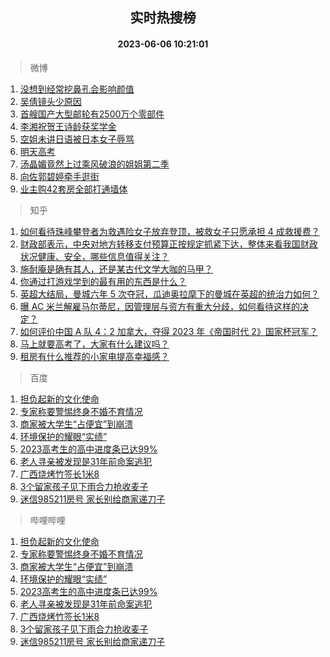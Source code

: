 <div align="center"><h2>实时热搜榜</h2><h4>2023-06-06 10:21:01</h4></div>

> 微博  

1. [没想到经常挖鼻孔会影响颜值](https://s.weibo.com/weibo?q=%23%E6%B2%A1%E6%83%B3%E5%88%B0%E7%BB%8F%E5%B8%B8%E6%8C%96%E9%BC%BB%E5%AD%94%E4%BC%9A%E5%BD%B1%E5%93%8D%E9%A2%9C%E5%80%BC%23&t=31&band_rank=1&Refer=top)<br />
2. [吴倩镜头少原因](https://s.weibo.com/weibo?q=%23%E5%90%B4%E5%80%A9%E9%95%9C%E5%A4%B4%E5%B0%91%E5%8E%9F%E5%9B%A0%23&t=31&band_rank=2&Refer=top)<br />
3. [首艘国产大型邮轮有2500万个零部件](https://s.weibo.com/weibo?q=%23%E9%A6%96%E8%89%98%E5%9B%BD%E4%BA%A7%E5%A4%A7%E5%9E%8B%E9%82%AE%E8%BD%AE%E6%9C%892500%E4%B8%87%E4%B8%AA%E9%9B%B6%E9%83%A8%E4%BB%B6%23&t=31&band_rank=3&Refer=top)<br />
4. [李湘祝贺王诗龄获奖学金](https://s.weibo.com/weibo?q=%23%E6%9D%8E%E6%B9%98%E7%A5%9D%E8%B4%BA%E7%8E%8B%E8%AF%97%E9%BE%84%E8%8E%B7%E5%A5%96%E5%AD%A6%E9%87%91%23&t=31&band_rank=4&Refer=top)<br />
5. [空姐未讲日语被日本女子辱骂](https://s.weibo.com/weibo?q=%23%E7%A9%BA%E5%A7%90%E6%9C%AA%E8%AE%B2%E6%97%A5%E8%AF%AD%E8%A2%AB%E6%97%A5%E6%9C%AC%E5%A5%B3%E5%AD%90%E8%BE%B1%E9%AA%82%23&t=31&band_rank=5&Refer=top)<br />
6. [明天高考](https://s.weibo.com/weibo?q=%23%E6%98%8E%E5%A4%A9%E9%AB%98%E8%80%83%23&t=31&band_rank=6&Refer=top)<br />
7. [汤晶媚竟然上过乘风破浪的姐姐第二季](https://s.weibo.com/weibo?q=%23%E6%B1%A4%E6%99%B6%E5%AA%9A%E7%AB%9F%E7%84%B6%E4%B8%8A%E8%BF%87%E4%B9%98%E9%A3%8E%E7%A0%B4%E6%B5%AA%E7%9A%84%E5%A7%90%E5%A7%90%E7%AC%AC%E4%BA%8C%E5%AD%A3%23&t=31&band_rank=7&Refer=top)<br />
8. [向佐郭碧婷牵手逛街](https://s.weibo.com/weibo?q=%23%E5%90%91%E4%BD%90%E9%83%AD%E7%A2%A7%E5%A9%B7%E7%89%B5%E6%89%8B%E9%80%9B%E8%A1%97%23&t=31&band_rank=8&Refer=top)<br />
9. [业主购42套房全部打通墙体](https://s.weibo.com/weibo?q=%23%E4%B8%9A%E4%B8%BB%E8%B4%AD42%E5%A5%97%E6%88%BF%E5%85%A8%E9%83%A8%E6%89%93%E9%80%9A%E5%A2%99%E4%BD%93%23&t=31&band_rank=9&Refer=top)<br />

> 知乎  

1. [如何看待珠峰攀登者为救遇险女子放弃登顶，被救女子只愿承担 4 成救援费？](https://www.zhihu.com/question/604842993)<br />
2. [财政部表示，中央对地方转移支付预算正按规定抓紧下达，整体来看我国财政状况健康、安全，哪些信息值得关注？](https://www.zhihu.com/question/604877884)<br />
3. [施耐庵是确有其人，还是某古代文学大咖的马甲？](https://www.zhihu.com/question/533898457)<br />
4. [你通过打游戏学到的最有用的东西是什么？](https://www.zhihu.com/question/596914550)<br />
5. [英超大结局，曼城六年 5 次夺冠，瓜迪奥拉麾下的曼城在英超的统治力如何？](https://www.zhihu.com/question/604822451)<br />
6. [曝 AC 米兰解雇马尔蒂尼，因管理层与资方有重大分歧，如何看待这样的决定？](https://www.zhihu.com/question/605015881)<br />
7. [如何评价中国 A 队 4：2 加拿大，夺得 2023 年《帝国时代 2》国家杯冠军？](https://www.zhihu.com/question/604676388)<br />
8. [马上就要高考了，大家有什么建议吗？](https://www.zhihu.com/question/604744944)<br />
9. [租房有什么推荐的小家电提高幸福感？](https://www.zhihu.com/question/597011185)<br />

> 百度  

1. [担负起新的文化使命](https://www.baidu.com/s?wd=%E6%8B%85%E8%B4%9F%E8%B5%B7%E6%96%B0%E7%9A%84%E6%96%87%E5%8C%96%E4%BD%BF%E5%91%BD&sa=fyb_news&rsv_dl=fyb_news)<br />
2. [专家称要警惕终身不婚不育情况](https://www.baidu.com/s?wd=%E4%B8%93%E5%AE%B6%E7%A7%B0%E8%A6%81%E8%AD%A6%E6%83%95%E7%BB%88%E8%BA%AB%E4%B8%8D%E5%A9%9A%E4%B8%8D%E8%82%B2%E6%83%85%E5%86%B5&sa=fyb_news&rsv_dl=fyb_news)<br />
3. [商家被大学生“占便宜”到崩溃](https://www.baidu.com/s?wd=%E5%95%86%E5%AE%B6%E8%A2%AB%E5%A4%A7%E5%AD%A6%E7%94%9F%E2%80%9C%E5%8D%A0%E4%BE%BF%E5%AE%9C%E2%80%9D%E5%88%B0%E5%B4%A9%E6%BA%83&sa=fyb_news&rsv_dl=fyb_news)<br />
4. [环境保护的耀眼“实绩”](https://www.baidu.com/s?wd=%E7%8E%AF%E5%A2%83%E4%BF%9D%E6%8A%A4%E7%9A%84%E8%80%80%E7%9C%BC%E2%80%9C%E5%AE%9E%E7%BB%A9%E2%80%9D&sa=fyb_news&rsv_dl=fyb_news)<br />
5. [2023高考生的高中进度条已达99%](https://www.baidu.com/s?wd=2023%E9%AB%98%E8%80%83%E7%94%9F%E7%9A%84%E9%AB%98%E4%B8%AD%E8%BF%9B%E5%BA%A6%E6%9D%A1%E5%B7%B2%E8%BE%BE99%25&sa=fyb_news&rsv_dl=fyb_news)<br />
6. [老人寻亲被发现是31年前命案逃犯](https://www.baidu.com/s?wd=%E8%80%81%E4%BA%BA%E5%AF%BB%E4%BA%B2%E8%A2%AB%E5%8F%91%E7%8E%B0%E6%98%AF31%E5%B9%B4%E5%89%8D%E5%91%BD%E6%A1%88%E9%80%83%E7%8A%AF&sa=fyb_news&rsv_dl=fyb_news)<br />
7. [广西烧烤竹签长1米8](https://www.baidu.com/s?wd=%E5%B9%BF%E8%A5%BF%E7%83%A7%E7%83%A4%E7%AB%B9%E7%AD%BE%E9%95%BF1%E7%B1%B38&sa=fyb_news&rsv_dl=fyb_news)<br />
8. [3个留家孩子见下雨合力抢收麦子](https://www.baidu.com/s?wd=3%E4%B8%AA%E7%95%99%E5%AE%B6%E5%AD%A9%E5%AD%90%E8%A7%81%E4%B8%8B%E9%9B%A8%E5%90%88%E5%8A%9B%E6%8A%A2%E6%94%B6%E9%BA%A6%E5%AD%90&sa=fyb_news&rsv_dl=fyb_news)<br />
9. [迷信985211房号 家长别给商家递刀子](https://www.baidu.com/s?wd=%E8%BF%B7%E4%BF%A1985211%E6%88%BF%E5%8F%B7+%E5%AE%B6%E9%95%BF%E5%88%AB%E7%BB%99%E5%95%86%E5%AE%B6%E9%80%92%E5%88%80%E5%AD%90&sa=fyb_news&rsv_dl=fyb_news)<br />

> 哔哩哔哩  

1. [担负起新的文化使命](https://www.baidu.com/s?wd=%E6%8B%85%E8%B4%9F%E8%B5%B7%E6%96%B0%E7%9A%84%E6%96%87%E5%8C%96%E4%BD%BF%E5%91%BD&sa=fyb_news&rsv_dl=fyb_news)<br />
2. [专家称要警惕终身不婚不育情况](https://www.baidu.com/s?wd=%E4%B8%93%E5%AE%B6%E7%A7%B0%E8%A6%81%E8%AD%A6%E6%83%95%E7%BB%88%E8%BA%AB%E4%B8%8D%E5%A9%9A%E4%B8%8D%E8%82%B2%E6%83%85%E5%86%B5&sa=fyb_news&rsv_dl=fyb_news)<br />
3. [商家被大学生“占便宜”到崩溃](https://www.baidu.com/s?wd=%E5%95%86%E5%AE%B6%E8%A2%AB%E5%A4%A7%E5%AD%A6%E7%94%9F%E2%80%9C%E5%8D%A0%E4%BE%BF%E5%AE%9C%E2%80%9D%E5%88%B0%E5%B4%A9%E6%BA%83&sa=fyb_news&rsv_dl=fyb_news)<br />
4. [环境保护的耀眼“实绩”](https://www.baidu.com/s?wd=%E7%8E%AF%E5%A2%83%E4%BF%9D%E6%8A%A4%E7%9A%84%E8%80%80%E7%9C%BC%E2%80%9C%E5%AE%9E%E7%BB%A9%E2%80%9D&sa=fyb_news&rsv_dl=fyb_news)<br />
5. [2023高考生的高中进度条已达99%](https://www.baidu.com/s?wd=2023%E9%AB%98%E8%80%83%E7%94%9F%E7%9A%84%E9%AB%98%E4%B8%AD%E8%BF%9B%E5%BA%A6%E6%9D%A1%E5%B7%B2%E8%BE%BE99%25&sa=fyb_news&rsv_dl=fyb_news)<br />
6. [老人寻亲被发现是31年前命案逃犯](https://www.baidu.com/s?wd=%E8%80%81%E4%BA%BA%E5%AF%BB%E4%BA%B2%E8%A2%AB%E5%8F%91%E7%8E%B0%E6%98%AF31%E5%B9%B4%E5%89%8D%E5%91%BD%E6%A1%88%E9%80%83%E7%8A%AF&sa=fyb_news&rsv_dl=fyb_news)<br />
7. [广西烧烤竹签长1米8](https://www.baidu.com/s?wd=%E5%B9%BF%E8%A5%BF%E7%83%A7%E7%83%A4%E7%AB%B9%E7%AD%BE%E9%95%BF1%E7%B1%B38&sa=fyb_news&rsv_dl=fyb_news)<br />
8. [3个留家孩子见下雨合力抢收麦子](https://www.baidu.com/s?wd=3%E4%B8%AA%E7%95%99%E5%AE%B6%E5%AD%A9%E5%AD%90%E8%A7%81%E4%B8%8B%E9%9B%A8%E5%90%88%E5%8A%9B%E6%8A%A2%E6%94%B6%E9%BA%A6%E5%AD%90&sa=fyb_news&rsv_dl=fyb_news)<br />
9. [迷信985211房号 家长别给商家递刀子](https://www.baidu.com/s?wd=%E8%BF%B7%E4%BF%A1985211%E6%88%BF%E5%8F%B7+%E5%AE%B6%E9%95%BF%E5%88%AB%E7%BB%99%E5%95%86%E5%AE%B6%E9%80%92%E5%88%80%E5%AD%90&sa=fyb_news&rsv_dl=fyb_news)<br />

